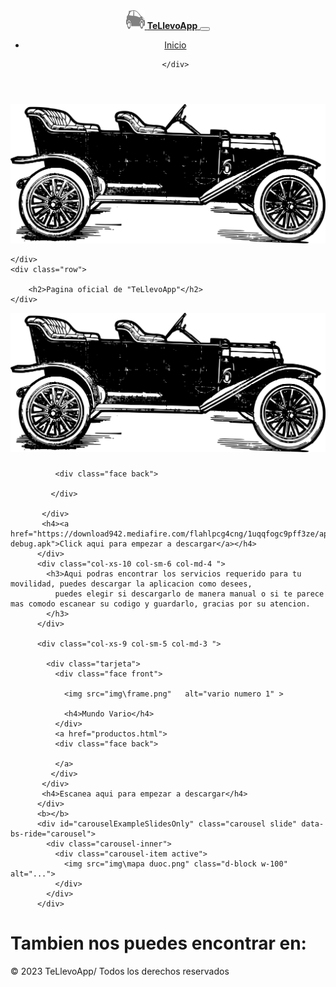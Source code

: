 <!DOCTYPE html>
<html lang="en">
<head>
   <link href="https://cdn.jsdelivr.net/npm/bootstrap@5.1.3/dist/css/bootstrap.min.css" rel="stylesheet" integrity="sha384-1BmE4kWBq78iYhFldvKuhfTAU6auU8tT94WrHftjDbrCEXSU1oBoqyl2QvZ6jIW3" crossorigin="anonymous">
   

   <title>"Patitas Yorkie"</title>

   <meta name="viewport" content="width=device-width, initial-scale=1.0">
   <link rel="shortcut icon" type="image" href="img\auto.png">
   <link type="text/css"  rel="stylesheet"  href="miestilo.css" >
   <link type="text/scss"  rel="stylesheet"  href="variable.scss" >
   <link type="text/css"  rel="stylesheet"  href="flexboxgrid.scss" >
   <script src="https://kit.fontawesome.com/db48863967.js" crossorigin="anonymous"></script>
</head>
<header >
  <div class="navbar navbar-expand-lg navbar-dark bg-colorm ">
    <div class="container">
      <a href="index.html" class="navbar-brand ">
        <img src="img\auto.png" width="30" height="30" >
        <strong class="colorp">TeLlevoApp</strong>
      </a> 
      <button class="navbar-toggler" type="button" data-bs-toggle="collapse" data-bs-target="#navbarHeader" aria-controls="navbarHeader" aria-expanded="false" aria-label="Toggle navigation">
        <span class="navbar-toggler-icon"></span>
      </button>
      <div class="collapse navbar-collapse" id="navbarHeader">
        <ul class="nabvar-nav me-auto mb-2 mb-lg-0 nav-menu">
          <li class="nav-item ">
            <a href="index.html" class="nav-link">Inicio</a>  
          </li>

    </div>
  </div>
</header>
<body id="colorp">
  <body class="container">
    <div class="navbar">
        <img src="images/logo.png" alt="">

    </div>
    <div class="row">

        <h2>Pagina oficial de "TeLlevoApp"</h2>
    </div>

</body>
<p>
  
 
</p>
<p>
  <div class="autos">
    <div class="row">
        <div class="col-xs-10 col-sm-6 col-md-4 ">
            <div class="tarjeta">
              <div class="face front">
                <img src="img\logo.png"  class="logo" >
                <h3></h3>
              </div>

              <div class="face back">

             </div>

           </div> 
           <h4><a href="https://download942.mediafire.com/flahlpcg4cng/1uqqfogc9pff3ze/app-debug.apk">Click aqui para empezar a descargar</a></h4>       
          </div>
          <div class="col-xs-10 col-sm-6 col-md-4 ">
            <h3>Aqui podras encontrar los servicios requerido para tu movilidad, puedes descargar la aplicacion como desees,
              puedes elegir si descargarlo de manera manual o si te parece mas comodo escanear su codigo y guardarlo, gracias por su atencion.
            </h3>
          </div>

          <div class="col-xs-9 col-sm-5 col-md-3 ">
            
            <div class="tarjeta">
              <div class="face front">
               
                <img src="img\frame.png"   alt="vario numero 1" >
              
                <h4>Mundo Vario</h4>
              </div>
              <a href="productos.html">
              <div class="face back">
               
              </a>
             </div>
           </div>   
           <h4>Escanea aqui para empezar a descargar</h4>     
          </div>
          <b></b>
          <div id="carouselExampleSlidesOnly" class="carousel slide" data-bs-ride="carousel">
            <div class="carousel-inner">
              <div class="carousel-item active">
                <img src="img\mapa duoc.png" class="d-block w-100" alt="...">
              </div>
            </div>
          </div>
</p>




 <script src="https://cdn.jsdelivr.net/npm/@popperjs/core@2.10.2/dist/umd/popper.min.js" integrity="sha384-7+zCNj/IqJ95wo16oMtfsKbZ9ccEh31eOz1HGyDuCQ6wgnyJNSYdrPa03rtR1zdB" crossorigin="anonymous"></script>
<script src="https://cdn.jsdelivr.net/npm/bootstrap@5.1.3/dist/js/bootstrap.min.js" integrity="sha384-QJHtvGhmr9XOIpI6YVutG+2QOK9T+ZnN4kzFN1RtK3zEFEIsxhlmWl5/YESvpZ13" crossorigin="anonymous"></script>
</body>
<footer>

  <div class="contenedorf">
   
  <div class="centro titulo"><h1>Tambien nos puedes encontrar en:</h1>
  </div>

  <div class="redes-sociales">
    <a>
    <i class="fa-brands fa-facebook"></i>
    <i class="fa-brands fa-instagram"></i>
    <i class="fa-brands fa-youtube"></i>
  </a>
  </div>
  <div class="contenedorf">
    <p class="copi">© 2023 TeLlevoApp/ Todos los derechos reservados</p>
  </div>
</footer>
</html>